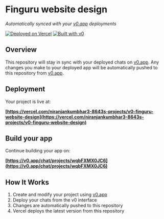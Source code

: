 # Finguru website design

*Automatically synced with your [v0.app](https://v0.app) deployments*

[![Deployed on Vercel](https://img.shields.io/badge/Deployed%20on-Vercel-black?style=for-the-badge&logo=vercel)](https://vercel.com/niranjankumbhar3-8643s-projects/v0-finguru-website-design)
[![Built with v0](https://img.shields.io/badge/Built%20with-v0.app-black?style=for-the-badge)](https://v0.app/chat/projects/wqbFXMX0JC6)

## Overview

This repository will stay in sync with your deployed chats on [v0.app](https://v0.app).
Any changes you make to your deployed app will be automatically pushed to this repository from [v0.app](https://v0.app).

## Deployment

Your project is live at:

**[https://vercel.com/niranjankumbhar3-8643s-projects/v0-finguru-website-design](https://vercel.com/niranjankumbhar3-8643s-projects/v0-finguru-website-design)**

## Build your app

Continue building your app on:

**[https://v0.app/chat/projects/wqbFXMX0JC6](https://v0.app/chat/projects/wqbFXMX0JC6)**

## How It Works

1. Create and modify your project using [v0.app](https://v0.app)
2. Deploy your chats from the v0 interface
3. Changes are automatically pushed to this repository
4. Vercel deploys the latest version from this repository